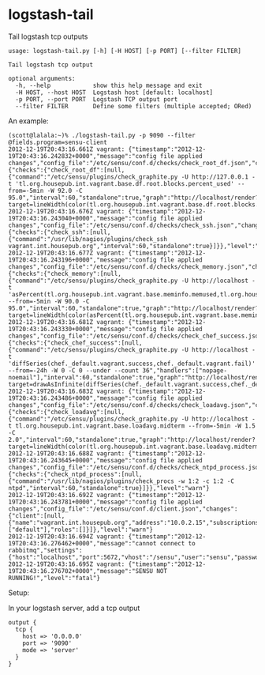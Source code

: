 logstash-tail
=============

Tail logstash tcp outputs

    usage: logstash-tail.py [-h] [-H HOST] [-p PORT] [--filter FILTER]

    Tail logstash tcp output

    optional arguments:
      -h, --help            show this help message and exit
      -H HOST, --host HOST  Logstash host [default: localhost]
      -p PORT, --port PORT  Logstash TCP output port
      --filter FILTER       Define some filters (multiple accepted; ORed)

An example:

    (scott@lalala:~)% ./logstash-tail.py -p 9090 --filter @fields.program=sensu-client
    2012-12-19T20:43:16.661Z vagrant: {"timestamp":"2012-12-19T20:43:16.242832+0000","message":"config file applied changes","config_file":"/etc/sensu/conf.d/checks/check_root_df.json","changes":{"checks":{"check_root_df":[null,{"command":"/etc/sensu/plugins/check_graphite.py -U http://127.0.0.1 -t 'tl.org.housepub.int.vagrant.base.df.root.blocks.percent_used' --from=-5min -W 92.0 -C 95.0","interval":60,"standalone":true,"graph":"http://localhost/render?target=lineWidth(color(tl.org.housepub.int.vagrant.base.df.root.blocks.percent_used,'green'),2)&target=threshold(92,'warn','yellow')&target=threshold(95,'crit','red')&yMin=0&yMax=100&width=1000&height=500"}]}},"level":"warn"}
    2012-12-19T20:43:16.676Z vagrant: {"timestamp":"2012-12-19T20:43:16.243040+0000","message":"config file applied changes","config_file":"/etc/sensu/conf.d/checks/check_ssh.json","changes":{"checks":{"check_ssh":[null,{"command":"/usr/lib/nagios/plugins/check_ssh vagrant.int.housepub.org","interval":60,"standalone":true}]}},"level":"warn"}
    2012-12-19T20:43:16.677Z vagrant: {"timestamp":"2012-12-19T20:43:16.243196+0000","message":"config file applied changes","config_file":"/etc/sensu/conf.d/checks/check_memory.json","changes":{"checks":{"check_memory":[null,{"command":"/etc/sensu/plugins/check_graphite.py -U http://localhost -t 'asPercent(tl.org.housepub.int.vagrant.base.meminfo.memused,tl.org.housepub.int.vagrant.base.meminfo.memtotal)' --from=-5min -W 90.0 -C 95.0","interval":60,"standalone":true,"graph":"http://localhost/render?target=lineWidth(color(asPercent(tl.org.housepub.int.vagrant.base.meminfo.memused,tl.org.housepub.int.vagrant.base.meminfo.memtotal),'green'),2)&target=threshold(90,'warn','yellow')&target=threshold(95,'crit','red')&yMin=0&yMax=100&width=1000&height=500"}]}},"level":"warn"}
    2012-12-19T20:43:16.681Z vagrant: {"timestamp":"2012-12-19T20:43:16.243330+0000","message":"config file applied changes","config_file":"/etc/sensu/conf.d/checks/check_chef_success.json","changes":{"checks":{"check_chef_success":[null,{"command":"/etc/sensu/plugins/check_graphite.py -U http://localhost -t 'diffSeries(chef._default.vagrant.success,chef._default.vagrant.fail)' --from=-24h -W 0 -C 0 --under --count 36","handlers":["nopage-noemail"],"interval":60,"standalone":true,"graph":"http://localhost/render?target=drawAsInfinite(diffSeries(chef._default.vagrant.success,chef._default.vagrant.fail))&width=1000&height=500"}]}},"level":"warn"}
    2012-12-19T20:43:16.683Z vagrant: {"timestamp":"2012-12-19T20:43:16.243486+0000","message":"config file applied changes","config_file":"/etc/sensu/conf.d/checks/check_loadavg.json","changes":{"checks":{"check_loadavg":[null,{"command":"/etc/sensu/plugins/check_graphite.py -U http://localhost -t tl.org.housepub.int.vagrant.base.loadavg.midterm --from=-5min -W 1.5 -C 2.0","interval":60,"standalone":true,"graph":"http://localhost/render?target=lineWidth(color(tl.org.housepub.int.vagrant.base.loadavg.midterm,'green'),2)&target=threshold(1.5,'warn','yellow')&target=threshold(2,'crit','red')&width=1000&height=500","grouped":3}]}},"level":"warn"}
    2012-12-19T20:43:16.688Z vagrant: {"timestamp":"2012-12-19T20:43:16.243645+0000","message":"config file applied changes","config_file":"/etc/sensu/conf.d/checks/check_ntpd_process.json","changes":{"checks":{"check_ntpd_process":[null,{"command":"/usr/lib/nagios/plugins/check_procs -w 1:2 -c 1:2 -C ntpd","interval":60,"standalone":true}]}},"level":"warn"}
    2012-12-19T20:43:16.692Z vagrant: {"timestamp":"2012-12-19T20:43:16.243781+0000","message":"config file applied changes","config_file":"/etc/sensu/conf.d/client.json","changes":{"client":[null,{"name":"vagrant.int.housepub.org","address":"10.0.2.15","subscriptions":["default"],"roles":[]}]},"level":"warn"}
    2012-12-19T20:43:16.694Z vagrant: {"timestamp":"2012-12-19T20:43:16.276462+0000","message":"cannot connect to rabbitmq","settings":{"host":"localhost","port":5672,"vhost":"/sensu","user":"sensu","password":"password"},"level":"fatal"}
    2012-12-19T20:43:16.695Z vagrant: {"timestamp":"2012-12-19T20:43:16.276702+0000","message":"SENSU NOT RUNNING!","level":"fatal"}

Setup:

In your logstash server, add a tcp output

    output {
      tcp {
        host => '0.0.0.0'
        port => '9090'
        mode => 'server'
      }
    }
